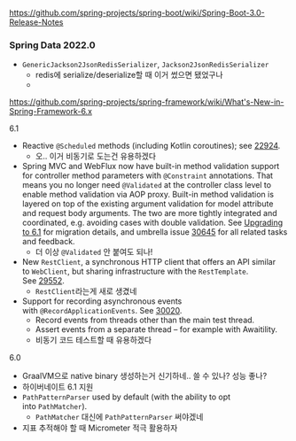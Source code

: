 https://github.com/spring-projects/spring-boot/wiki/Spring-Boot-3.0-Release-Notes

### Spring Data 2022.0

- `GenericJackson2JsonRedisSerializer`, `Jackson2JsonRedisSerializer`
    - redis에 serialize/deserialize할 때 이거 썼으면 됐었구나
    - 



https://github.com/spring-projects/spring-framework/wiki/What's-New-in-Spring-Framework-6.x

6.1

- Reactive `@Scheduled` methods (including Kotlin coroutines); see [22924](https://github.com/spring-projects/spring-framework/pull/29924).
    - 오.. 이거 비동기로 도는건 유용하겠다
- Spring MVC and WebFlux now have built-in method validation support for controller method parameters with `@Constraint` annotations. That means you no longer need `@Validated` at the controller class level to enable method validation via AOP proxy. Built-in method validation is layered on top of the existing argument validation for model attribute and request body arguments. The two are more tightly integrated and coordinated, e.g. avoiding cases with double validation. See [Upgrading to 6.1](https://github.com/spring-projects/spring-framework/wiki/Upgrading-to-Spring-Framework-6.x#web-applications) for migration details, and umbrella issue [30645](https://github.com/spring-projects/spring-framework/issues/30645) for all related tasks and feedback.
    - 더 이상 `@Validated` 안 붙여도 되나!
- New `RestClient`, a synchronous HTTP client that offers an API similar to `WebClient`, but sharing infrastructure with the `RestTemplate`. See [29552](https://github.com/spring-projects/spring-framework/issues/29552).
    -  `RestClient`라는게 새로 생겼네
- Support for recording asynchronous events with `@RecordApplicationEvents`. See [30020](https://github.com/spring-projects/spring-framework/pull/30020).
    - Record events from threads other than the main test thread.
    - Assert events from a separate thread – for example with Awaitility.
    - 비동기 코드 테스트할 때 유용하겠다

6.0

- GraalVM으로 native binary 생성하는거 신기하네.. 쓸 수 있나? 성능 좋나?
- 하이버네이트 6.1 지원
- `PathPatternParser` used by default (with the ability to opt into `PathMatcher`).
    - `PathMatcher` 대신에 `PathPatternParser` 써야겠네
- 지표 추적해야 할 때 Micrometer 적극 활용하자

